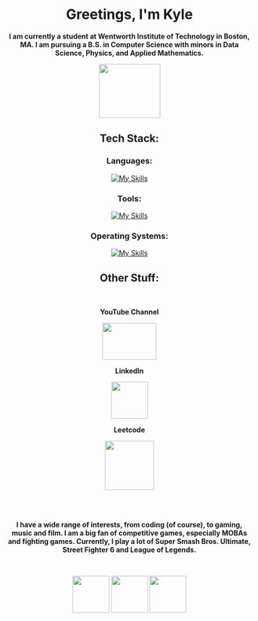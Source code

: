 <div align="center">

# **Greetings, I'm Kyle**

**I am currently a student at Wentworth Institute of Technology in Boston, MA. I am pursuing a B.S. in Computer Science with minors in Data Science, Physics, and Applied Mathematics.**

<img src="https://www.instron.com/-/media/images/instron/case-studies/2015/wit-stacked.jpg?h=254&&w=300&hash=CCC680DCA2050EAA6AB40306B5F18522" width="125" height="110"> 

## Tech Stack:

### Languages:
[![My Skills](https://skillicons.dev/icons?i=java,py,cpp,c,cs,r,mysql,lua,powershell,&perline=5)](https://skillicons.dev)

### Tools:
[![My Skills](https://skillicons.dev/icons?i=eclipse,pycharm,vscode,godot,robloxstudio,maven,gradle,postman,vim&perline=5)](https://skillicons.dev)

### Operating Systems:
[![My Skills](https://skillicons.dev/icons?i=windows,linux,ubuntu,redhat,raspberrypi&perline=5)](https://skillicons.dev)



## Other Stuff:

<br>

**YouTube Channel**

<a href="https://www.youtube.com/@CodeLock2026">
  <img src="https://upload.wikimedia.org/wikipedia/commons/e/ef/Youtube_logo.png" width="110" height="75">
</a>

<br>

**LinkedIn**

<a href="https://www.linkedin.com/in/kyle-shott-141359217/">
  <img src="https://upload.wikimedia.org/wikipedia/commons/c/ca/LinkedIn_logo_initials.png" width="75" height="75">
</a>

<br>

**Leetcode**

<a href="https://leetcode.com/u/Code_Lock/">
  <img src="https://leetcode.com/static/images/LeetCode_logo_rvs.png" width="100" height="100">
</a>

<br><br>


**I have a wide range of interests, from coding (of course), to gaming, music and film. I am a big fan of competitive games, especially MOBAs and fighting games. Currently, I play a lot of Super Smash Bros. Ultimate, Street Fighter 6 and League of Legends.**

<br>

<img src="https://art.pixilart.com/e5c527ac2b99c5f.png" width="75" height="75">     <img src="https://cdn2.steamgriddb.com/icon/6622392eb0d8dfdacc44c7f7397ce4ab.png" width="75" height="75">     <img src="https://preview.redd.it/ennd5zljlql21.png?width=256&format=png&auto=webp&s=d699fed3ae40c76c8735354c175a07b74d2e1e03" width="75" height="75">



</div>


<!--
**kyshott/kyshott** is a ✨ _special_ ✨ repository because its `README.md` (this file) appears on your GitHub profile.

Here are some ideas to get you started:

- 🔭 I’m currently working on ...
- 🌱 I’m currently learning ...
- 👯 I’m looking to collaborate on ...
- 🤔 I’m looking for help with ...
- 💬 Ask me about ...
- 📫 How to reach me: ...
- 😄 Pronouns: ...
- ⚡ Fun fact: ...
-->
